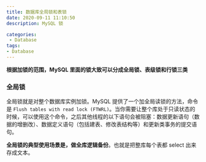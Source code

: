 ```yaml
---
title: 数据库全局锁和表锁
date: 2020-09-11 11:10:50
description: MySQL 锁

categories:
 - Database
tags: 
- Database
---
```



**根据加锁的范围，MySQL 里面的锁大致可以分成全局锁、表级锁和行锁三类**


### 全局锁

全局锁就是对整个数据库实例加锁。MySQL 提供了一个加全局读锁的方法，命令是 `Flush tables with read lock (FTWRL)`。当你需要让整个库处于只读状态的时候，可以使用这个命令，之后其他线程的以下语句会被阻塞：数据更新语句（数据的增删改）、数据定义语句（包括建表、修改表结构等）和更新类事务的提交语句。

**全局锁的典型使用场景是，做全库逻辑备份**。也就是把整库每个表都 select 出来存成文本。